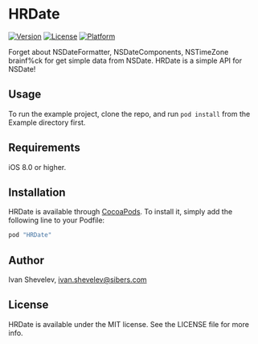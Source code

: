 # HRDate

[![Version](https://img.shields.io/cocoapods/v/HRDate.svg?style=flat)](http://cocoapods.org/pods/HRDate)
[![License](https://img.shields.io/cocoapods/l/HRDate.svg?style=flat)](http://cocoapods.org/pods/HRDate)
[![Platform](https://img.shields.io/cocoapods/p/HRDate.svg?style=flat)](http://cocoapods.org/pods/HRDate)

Forget about NSDateFormatter, NSDateComponents, NSTimeZone brainf%ck for get simple data from NSDate. 
HRDate is a simple API for NSDate!

## Usage

To run the example project, clone the repo, and run `pod install` from the Example directory first.

## Requirements

iOS 8.0 or higher.

## Installation

HRDate is available through [CocoaPods](http://cocoapods.org). To install
it, simply add the following line to your Podfile:

```ruby
pod "HRDate"
```

## Author

Ivan Shevelev, ivan.shevelev@sibers.com

## License

HRDate is available under the MIT license. See the LICENSE file for more info.
